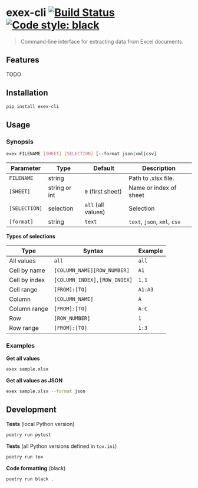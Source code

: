 # exex-cli [![Build Status](https://travis-ci.org/vikpe/exex-cli.svg?branch=master)](https://travis-ci.org/vikpe/exex-cli) [![Code style: black](https://img.shields.io/badge/code%20style-black-000000.svg)](https://github.com/psf/black)
> Command-line interface for extracting data from Excel documents.

## Features
TODO

## Installation
```sh
pip install exex-cli
```

## Usage
### Synopsis
```bash
exex FILENAME [SHEET] [SELECTION] [--format json|xml|csv] 
```

Parameter | Type | Default | Description
--- | --- | --- | ---
`FILENAME` | string | | Path to .xlsx file. 
`[SHEET]` | string or int | `0` (first sheet) | Name or index of sheet
`[SELECTION]` | selection | `all` (all values) | Selection
`[format]` | string | `text` | `text`, `json`, `xml`, `csv`

**Types of selections**

Type | Syntax | Example
--- | --- | ---
All values | `all` | `all`
Cell by name | `[COLUMN_NAME][ROW_NUMBER]` | `A1`
Cell by index | `[COLUMN_INDEX],[ROW_INDEX]` | `1,1`
Cell range | `[FROM]:[TO]` |  `A1:A3`
Column | `[COLUMN_NAME]` | `A`
Column range | `[FROM]:[TO]` | `A:C`
Row | `[ROW_NUMBER]` | `1`
Row range | `[FROM]:[TO]` | `1:3`

### Examples

**Get all values**
```bash
exex sample.xlsx 
```

**Get all values as JSON**
```bash
exex sample.xlsx --format json 
```

## Development

**Tests** (local Python version)
```sh
poetry run pytest
```

**Tests** (all Python versions defined in `tox.ini`)
```sh
poetry run tox
```

**Code formatting** (black)
```sh
poetry run black .
```
